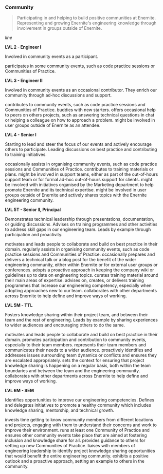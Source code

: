 ### Community ###

> Participating in and helping to build positive communities at Enernite. Representing and growing Enernite's engineering knowledge through involvement in groups outside of Enernite.

*line*

**LVL 2 - Engineer I**

Involved in community events as a participant.

participates in some community events, such as code practice sessions or Communities of Practice.

**LVL 3 - Engineer II**

Involved in community events as an occasional contributor. They enrich our community through ad-hoc discussions and support.

contributes to community events, such as code practice sessions and Communities of Practice.
buddies with new starters.
offers occasional help to peers on others projects, such as answering technical questions in chat or helping a colleague on how to approach a problem.
might be involved in user groups outside of Enernite as an attendee.

**LVL 4 - Senior I**

Starting to lead and steer the focus of our events and actively encourage others to participate. Leading discussions on best practice and contributing to training initiatives.

occasionally assists in organising community events, such as code practice sessions and Communities of Practice.
contributes to training materials or plans.
might be involved in support teams, either as part of the out-of-hours support team or for formal ad-hoc out-of-hours support for clients.
might be involved with initiatives organised by the Marketing department to help promote Enernite and its technical expertise.
might be involved in user groups outside of Enernite and actively shares topics with the Enernite engineering community.

**LVL 5T - Senior II, Principal**

Demonstrates technical leadership through presentations, documentation, or guiding discussions. Advises on training programmes and other activities to address skill gaps in our engineering team. Leads by example through participation and proactivity.

motivates and leads people to collaborate and build on best practice in their domain.
regularly assists in organising community events, such as code practice sessions and Communities of Practice.
occasionally prepares and delivers a technical talk or a blog post for the benefit of the wider engineering community, either within Enernite or for external user groups or conferences.
adopts a proactive approach in keeping the company wiki or guidelines up to date on engineering topics.
curates training material around their main areas of expertise.
advises on, creates, or delivers training programmes that increase our engineering competency, especially when adopting approaches new to our team.
collaborates with other departments across Enernite to help define and improve ways of working.

**LVL 5M - TTL**

Fosters knowledge sharing within their project team, and between their team and the rest of engineering. Leads by example by sharing experiences to wider audiences and encouraging others to do the same.

motivates and leads people to collaborate and build on best practice in their domain.
promotes participation and contribution to community events, especially to their team members.
represents their team members and communicates their needs to a wider audience.
proactively identifies and addresses issues surrounding team dynamics or conflicts and ensures they are escalated appropriately.
sets the context for ensuring that project knowledge sharing is happening on a regular basis, both within the team boundaries and between the team and the engineering community.
collaborates with other departments across Enernite to help define and improve ways of working.

**LVL 6M - SEM**

Identifies opportunities to improve our engineering competencies. Defines and delegates initiatives to promote a healthy community which includes knowledge sharing, mentorship, and technical growth.

invests time getting to know community members from different locations and projects, engaging with them to understand their concerns and work to improve their environment.
runs at least one Community of Practice and ensures other community events take place that are aimed at fostering inclusion and knowledge share for all.
provides guidance to others for setting up new Communities of Practice.
liaises with members of engineering leadership to identify project knowledge sharing opportunities that would benefit the entire engineering community.
exhibits a positive outlook and a proactive approach, setting an example to others in the community.